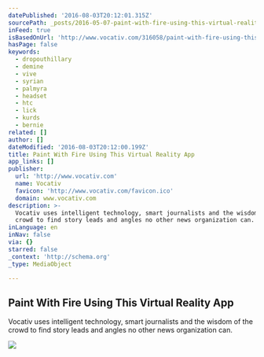 ```yaml
---
datePublished: '2016-08-03T20:12:01.315Z'
sourcePath: _posts/2016-05-07-paint-with-fire-using-this-virtual-reality-app.md
inFeed: true
isBasedOnUrl: 'http://www.vocativ.com/316058/paint-with-fire-using-this-virtual-reality-app/'
hasPage: false
keywords:
  - dropouthillary
  - demine
  - vive
  - syrian
  - palmyra
  - headset
  - htc
  - lick
  - kurds
  - bernie
related: []
author: []
dateModified: '2016-08-03T20:12:00.199Z'
title: Paint With Fire Using This Virtual Reality App
app_links: []
publisher:
  url: 'http://www.vocativ.com'
  name: Vocativ
  favicon: 'http://www.vocativ.com/favicon.ico'
  domain: www.vocativ.com
description: >-
  Vocativ uses intelligent technology, smart journalists and the wisdom of the
  crowd to find story leads and angles no other news organization can.
inLanguage: en
inNav: false
via: {}
starred: false
_context: 'http://schema.org'
_type: MediaObject

---
```

<article style=""><h1>Paint With Fire Using This Virtual Reality App</h1><p>Vocativ uses intelligent technology, smart journalists and the wisdom of the crowd to find story leads and angles no other news organization can.</p><img src="http://media.vocativ.com/photos/2016/05/SM1556-Google-Tilt-Brush-Poster-13850605420.jpeg" /></article>